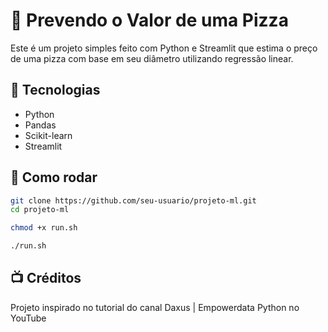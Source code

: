 # 🍕 Prevendo o Valor de uma Pizza

Este é um projeto simples feito com Python e Streamlit que estima o preço de uma pizza com base em seu diâmetro utilizando regressão linear.  

## 🔧 Tecnologias
- Python
- Pandas
- Scikit-learn
- Streamlit

## 🚀 Como rodar
```bash
git clone https://github.com/seu-usuario/projeto-ml.git
cd projeto-ml
```
```bash
chmod +x run.sh
```
```bash
./run.sh
```

## 📺 Créditos

Projeto inspirado no tutorial do canal Daxus | Empowerdata Python no YouTube



